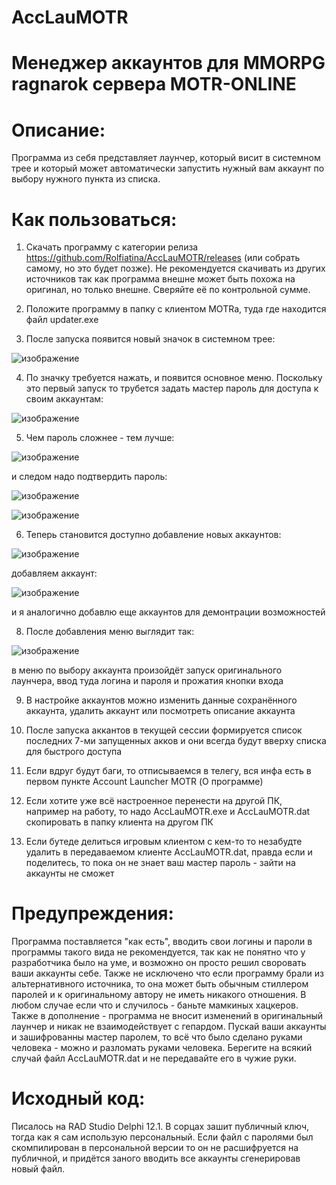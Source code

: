 # AccLauMOTR

# Менеджер аккаунтов для MMORPG ragnarok сервера MOTR-ONLINE

# Описание:

Программа из себя представляет лаунчер, который висит в системном трее и который может автоматически запустить нужный вам аккаунт по выбору нужного пункта из списка. 

# Как пользоваться:

1) Скачать программу с категории релиза https://github.com/Rolfiatina/AccLauMOTR/releases (или собрать самому, но это будет позже). Не рекомендуется скачивать из других источников так как программа внешне может быть похожа на оригинал, но только внешне. Сверяйте её по контрольной сумме.

2) Положите программу в папку с клиентом MOTRа, туда где находится файл updater.exe

3) После запуска появится новый значок в системном трее:

![изображение](https://github.com/user-attachments/assets/e7cb50eb-438b-431a-bee6-8d7f5afc4d16)

4) По значку требуется нажать, и появится основное меню. Поскольку это первый запуск то трубется задать мастер пароль для доступа к своим аккаунтам:

![изображение](https://github.com/user-attachments/assets/db0fea78-30be-49cf-9685-12a825e65368)

5) Чем пароль сложнее - тем лучше:

![изображение](https://github.com/user-attachments/assets/8ccbb538-96fe-482c-88b4-d5fedcbc3f20)

и следом надо подтвердить пароль:

![изображение](https://github.com/user-attachments/assets/43dfef0d-4c6c-495a-8673-9333ede143cb)

![изображение](https://github.com/user-attachments/assets/53d2e2e3-26be-4761-a5d5-996e45018932)

6) Теперь становится доступно добавление новых аккаунтов:

![изображение](https://github.com/user-attachments/assets/f913d762-105e-4700-a568-bc724dd0ac19)

добавляем аккаунт:

![изображение](https://github.com/user-attachments/assets/7c5c52f5-4339-4934-ab2d-da117c270ebe)

и я аналогично добавлю еще аккаунтов для демонтрации возможностей

8) После добавления меню выглядит так:

![изображение](https://github.com/user-attachments/assets/1341b020-51ef-49c7-aedc-408662bcb79f)

в меню по выбору аккаунта произойдёт запуск оригинального лаунчера, ввод туда логина и пароля и прожатия кнопки входа

9) В настройке аккаунтов можно изменить данные сохранённого аккаунта, удалить аккаунт или посмотреть описание аккаунта

10) После запуска аккантов в текущей сессии формируется список последних 7-ми запущенных акков и они всегда будут вверху списка для быстрого доступа

11) Если вдруг будут баги, то отписываемся в телегу, вся инфа есть в первом пункте Account Launcher MOTR (О программе)

12) Если хотите уже всё настроенное перенести на другой ПК, например на работу, то надо AccLauMOTR.exe и AccLauMOTR.dat скопировать в папку клиента на другом ПК

13) Если бутеде делиться игровым клиентом с кем-то то незабудте удалить в передаваемом клиенте AccLauMOTR.dat, правда если и поделитесь, то пока он не знает ваш мастер пароль - зайти на аккаунты не сможет

# Предупреждения:

Программа поставляется "как есть", вводить свои логины и пароли в программы такого вида не рекомендуется, так как не понятно что у разработчика было на уме, и возможно он просто решил своровать ваши аккаунты себе. Также не исключено что если программу брали из альтернативного источника, то она может быть обычным стиллером паролей и к оригинальному автору не иметь никакого отношения. В любом случае если что и случилось - баньте мамкиных хацкеров. Также в дополнение - программа не вносит изменений в оригинальный лаунчер и никак не взаимодействует с гепардом. Пускай ваши аккаунты и зашифрованны мастер паролем, то всё что было сделано руками человека - можно и разломать руками человека. Берегите на всякий случай файл AccLauMOTR.dat и не передавайте его в чужие руки.

# Исходный код:

Писалось на RAD Studio Delphi 12.1. В сорцах зашит публичный ключ, тогда как я сам использую персональный. Если файл с паролями был скомпилирован в персональной версии то он не расшифруется на публичной, и придётся заного вводить все аккаунты сгенерировав новый файл.




   
